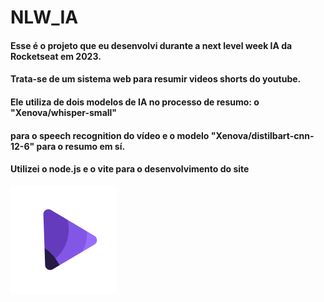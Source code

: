 # NLW_IA
#### Esse é o projeto que eu desenvolvi durante a next level week IA da Rocketseat em 2023.
#### Trata-se de um sistema web para resumir videos shorts do youtube.
#### Ele utiliza de dois modelos de IA no processo de resumo: o "Xenova/whisper-small"
#### para o speech recognition do vídeo e o modelo "Xenova/distilbart-cnn-12-6" para o resumo em sí.
#### Utilizei o node.js e o vite para o desenvolvimento do site
![plot](public/logo.svg)
